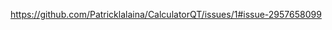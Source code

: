 [https://github.com/Patricklalaina/CalculatorQT/issues/1#issue-2957658099
](https://github.com/user-attachments/assets/f9e1937a-c5e2-49c3-850e-d55b3d9cdea4)
